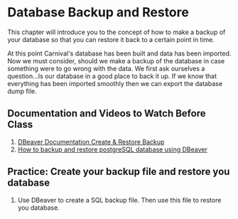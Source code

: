 # Database Backup and Restore

This chapter will introduce you to the concept of how to make a backup of your database so that you can restore it back to a certain point in time.

At this point Carnival's database has been built and data has been imported. Now we must consider, should we make a backup of the database in case something were to go wrong with the data. We first ask ourselves a question...Is our database in a good place to back it up. If we know that everything has been imported smoothly then we can export the database dump file.

## Documentation and Videos to Watch Before Class

1. [DBeaver Documentation Create & Restore Backup](https://dbeaver.com/docs/wiki/Backup-Restore/)
2. [How to backup and restore postgreSQL database using DBeaver](https://www.youtube.com/watch?v=nCK5Qgyw7DI)


## Practice: Create your backup file and restore you database

1. Use DBeaver to create a SQL backup file. Then use this file to restore you database.

